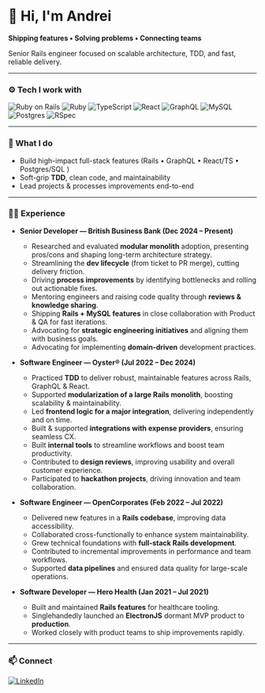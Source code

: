 # 👋 Hi, I'm Andrei

**Shipping features • Solving problems • Connecting teams**

Senior Rails engineer focused on scalable architecture, TDD, and fast, reliable delivery.

---

### ⚙️ Tech I work with
<!-- Badges from Ileriayo/markdown-badges -->
![Ruby on Rails](https://img.shields.io/badge/Ruby_on_Rails-CC0000?style=for-the-badge&logo=rubyonrails&logoColor=white)
![Ruby](https://img.shields.io/badge/Ruby-CC342D?style=for-the-badge&logo=ruby&logoColor=white)
![TypeScript](https://img.shields.io/badge/TypeScript-3178C6?style=for-the-badge&logo=typescript&logoColor=white)
![React](https://img.shields.io/badge/React-20232A?style=for-the-badge&logo=react&logoColor=61DAFB)
![GraphQL](https://img.shields.io/badge/GraphQL-E10098?style=for-the-badge&logo=graphql&logoColor=white)
![MySQL](https://img.shields.io/badge/MySQL-005C84?style=for-the-badge&logo=mysql&logoColor=white)
![Postgres](https://img.shields.io/badge/postgres-%23316192.svg?style=for-the-badge&logo=postgresql&logoColor=white)
![RSpec](https://img.shields.io/badge/RSpec-CC0000?style=for-the-badge&logo=ruby&logoColor=white)

---

### 🧭 What I do
- Build high-impact full-stack features (Rails • GraphQL • React/TS • Postgres/SQL )
- Soft-grip **TDD**, clean code, and maintainability
- Lead projects & processes improvements end-to-end

---

### 🧑‍💼 Experience  

- **Senior Developer — British Business Bank (Dec 2024 – Present)**  
  - Researched and evaluated **modular monolith** adoption, presenting pros/cons and shaping long-term architecture strategy.  
  - Streamlining the **dev lifecycle** (from ticket to PR merge), cutting delivery friction.  
  - Driving **process improvements** by identifying bottlenecks and rolling out actionable fixes.  
  - Mentoring engineers and raising code quality through **reviews & knowledge sharing**.  
  - Shipping **Rails + MySQL features** in close collaboration with Product & QA for fast iterations.  
  - Advocating for **strategic engineering initiatives** and aligning them with business goals.
  - Advocating for implementing **domain-driven** development practices.

- **Software Engineer — Oyster® (Jul 2022 – Dec 2024)**  
  - Practiced **TDD** to deliver robust, maintainable features across Rails, GraphQL & React.  
  - Supported **modularization of a large Rails monolith**, boosting scalability & maintainability.  
  - Led **frontend logic for a major integration**, delivering independently and on time.  
  - Built & supported **integrations with expense providers**, ensuring seamless CX.  
  - Built **internal tools** to streamline workflows and boost team productivity.  
  - Contributed to **design reviews**, improving usability and overall customer experience.  
  - Participated to **hackathon projects**, driving innovation and team collaboration.  

- **Software Engineer — OpenCorporates (Feb 2022 – Jul 2022)**  
  - Delivered new features in a **Rails codebase**, improving data accessibility.  
  - Collaborated cross-functionally to enhance system maintainability.  
  - Grew technical foundations with **full-stack Rails development**.  
  - Contributed to incremental improvements in performance and team workflows.  
  - Supported **data pipelines** and ensured data quality for large-scale operations.  

- **Software Developer — Hero Health (Jan 2021 – Jul 2021)**  
  - Built and maintained **Rails features** for healthcare tooling.
  - Singlehandedly launched an **ElectronJS** dormant MVP product to **production**.  
  - Worked closely with product teams to ship improvements rapidly.  


---

### 📫 Connect
[![LinkedIn](https://img.shields.io/badge/LinkedIn-Profile-0A66C2?style=for-the-badge&logo=linkedin&logoColor=white)](https://www.linkedin.com/in/andrei-pestenariu)
